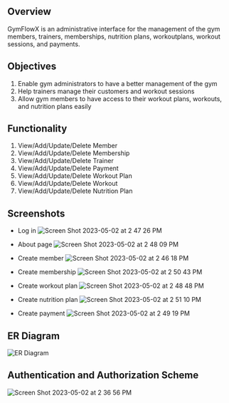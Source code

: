 ## Overview
GymFlowX is an administrative interface for the management of the gym members, trainers, memberships, nutrition plans, workoutplans, workout sessions, and payments.

## Objectives
1. Enable gym administrators to have a better management of the gym
2. Help trainers manage their customers and workout sessions
3. Allow gym members to have access to their workout plans, workouts, and nutrition plans easily

## Functionality
1. View/Add/Update/Delete Member
2. View/Add/Update/Delete Membership
3. View/Add/Update/Delete Trainer
4. View/Add/Update/Delete Payment
5. View/Add/Update/Delete Workout Plan
6. View/Add/Update/Delete Workout
7. View/Add/Update/Delete Nutrition Plan

## Screenshots
- Log in
![Screen Shot 2023-05-02 at 2 47 26 PM](https://user-images.githubusercontent.com/73263355/235770006-5b31f2cf-67c0-4ca7-852d-399dc3c55e88.png)

- About page
![Screen Shot 2023-05-02 at 2 48 09 PM](https://user-images.githubusercontent.com/73263355/235770151-3dfda1ea-c612-4206-8b37-4f983239af01.png)

- Create member
![Screen Shot 2023-05-02 at 2 46 18 PM](https://user-images.githubusercontent.com/73263355/235769804-da17b5f1-f1bb-4198-aead-375d28c341af.png)

- Create membership
![Screen Shot 2023-05-02 at 2 50 43 PM](https://user-images.githubusercontent.com/73263355/235770682-330451b8-0b83-407a-8a32-5414bf7fa53d.png)

- Create workout plan
![Screen Shot 2023-05-02 at 2 48 48 PM](https://user-images.githubusercontent.com/73263355/235770281-d7110b7d-abc5-48a8-9289-a156ba444155.png)

- Create nutrition plan
![Screen Shot 2023-05-02 at 2 51 10 PM](https://user-images.githubusercontent.com/73263355/235770774-f3e0002c-8eab-4479-ae93-63f050343ce0.png)

- Create payment
![Screen Shot 2023-05-02 at 2 49 19 PM](https://user-images.githubusercontent.com/73263355/235770396-33e76324-7a74-4241-b838-7a10ab2d16ae.png)

## ER Diagram

![ER Diagram](https://user-images.githubusercontent.com/73263355/235767261-dee9dbb7-bc94-4a1b-88a5-6d7d7369df20.jpg)

## Authentication and Authorization Scheme
![Screen Shot 2023-05-02 at 2 36 56 PM](https://user-images.githubusercontent.com/73263355/235767937-b0072318-d4b6-4c10-9323-d002792c5069.png)
